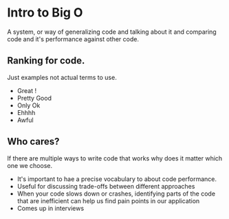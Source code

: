 # Intro to Big O

A system, or way of generalizing code and talking about it and comparing code and it's performance against other code.

## Ranking for code.

Just examples not actual terms to use.

- Great !
- Pretty Good
- Only Ok
- Ehhhh
- Awful

## Who cares?

If there are multiple ways to write code that works why does it matter which one we choose.

- It's important to hae a precise vocabulary to about code performance.
- Useful for discussing trade-offs between different approaches
- When your code slows down or crashes, identifying parts of the code that are inefficient can help us find pain points in our application
- Comes up in interviews
